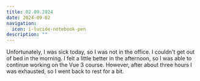 ```yaml
---
title: 02.09.2024
date: 2024-09-02
navigation:
  icon: i-lucide-notebook-pen
description: ""
---
```


Unfortunately, I was sick today, so I was not in the office. I couldn't get out of bed in the morning. I felt a little better in the afternoon, so I was able to continue working on the Vue 3 course. However, after about three hours I was exhausted, so I went back to rest for a bit.


